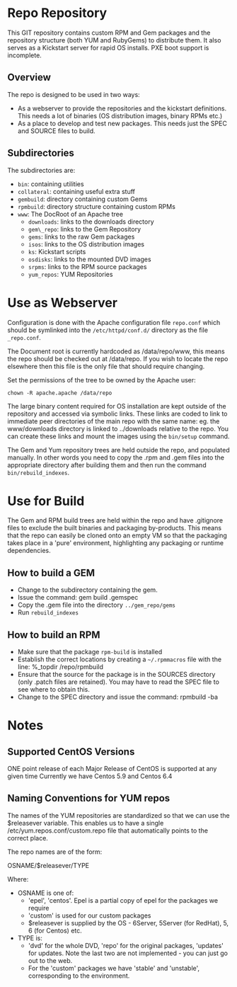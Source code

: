Repo Repository
===============

This GIT repository contains custom RPM and Gem packages and the repository structure
(both YUM and RubyGems) to distribute them. It also serves as a Kickstart server for
rapid OS installs. PXE boot support is incomplete.

Overview
--------

The repo is designed to be used in two ways:
* As a webserver to provide the repositories and the kickstart definitions. This needs
a lot of binaries (OS distribution images, binary RPMs etc.)
* As a place to develop and test new packages. This needs just the SPEC and SOURCE files
to build.

Subdirectories
--------------
The subdirectories are:

* `bin`: containing utilities
* `collateral`: containing useful extra stuff
* `gembuild`: directory containing custom Gems
* `rpmbuild`: directory structure containing custom RPMs
* `www`: The DocRoot of an Apache tree
    * `downloads`: links to the downloads directory
    * `gem\_repo`: links to the Gem Repository
    * `gems`: links to the raw Gem packages
    * `isos`: links to the OS distribution images
    * `ks`: Kickstart scripts
    * `osdisks`: links to the mounted DVD images
    * `srpms`: links to the RPM source packages
    * `yum_repos`: YUM Repositories

Use as Webserver
================

Configuration is done with the Apache configuration file `repo.conf` which
should be symlinked into the `/etc/httpd/conf.d/` directory as the file `_repo.conf`.

The Document root is currently hardcoded as /data/repo/www, this means the repo should be
checked out at /data/repo. If you wish to locate the repo elsewhere then this file is the only file that should require changing.

Set the permissions of the tree to be owned by the Apache user:

    chown -R apache.apache /data/repo

The large binary content required for OS installation are kept outside of the repository and accessed
via symbolic links. These links are coded to link to immediate peer directories of the main repo with the same name: eg. the www/downloads directory is linked to ../downloads relative to the repo.
You can create these links and mount the images using the `bin/setup` command.

The Gem and Yum repository trees are held outside the repo, and populated manually. In other words
you need to copy the .rpm and .gem files into the appropriate directory after building them and then
run the command `bin/rebuild_indexes`.

Use for Build
=============
The Gem and RPM build trees are held within the repo and have .gitignore files to exclude the
built binaries and packaging by-products.
This means that the repo can easily be cloned onto an empty VM so that the packaging takes place in a 'pure' environment, highlighting any packaging or runtime dependencies.

How to build a GEM
------------------
* Change to the subdirectory containing the gem.
* Issue the command:
    gem build <gemname>.gemspec
* Copy the .gem file into the directory `../gem_repo/gems`
* Run `rebuild_indexes`

How to build an RPM
-------------------

* Make sure that the package `rpm-build` is installed
* Establish the correct locations by creating a `~/.rpmmacros` file with the line:
    %_topdir <path-to-repo>/repo/rpmbuild
* Ensure that the source for the package is in the SOURCES directory (only .patch files are retained). You may have to read the SPEC file to see where to obtain this.
* Change to the SPEC directory and issue the command:
    rpmbuild -ba

Notes
=====

Supported CentOS Versions
-------------------------

ONE point release of each Major Release of CentOS is supported at any given time
Currently we have Centos 5.9 and Centos 6.4

Naming Conventions for YUM repos
--------------------------------

The names of the YUM repositories are standardized so that we can use the $releasever variable.
This enables us to have a single /etc/yum.repos.conf/custom.repo file that automatically
points to the correct place.

The repo names are of the form:

OSNAME/$releasever/TYPE

Where:

* OSNAME is one of:
    * 'epel', 'centos'. Epel is a partial copy of epel for the packages we require
    * 'custom' is used for our custom packages
    * $releasever is supplied by the OS - 6Server, 5Server (for RedHat), 5, 6 (for Centos) etc.
* TYPE is:
    * 'dvd' for the whole DVD, 'repo' for the original packages, 'updates' for updates. Note
the last two are not implemented - you can just go out to the web.
    * For the 'custom' packages we have 'stable' and 'unstable', corresponding to the environment.
